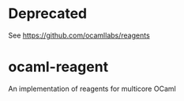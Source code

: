 # **Deprecated**

See https://github.com/ocamllabs/reagents

# ocaml-reagent
An implementation of reagents for multicore OCaml
